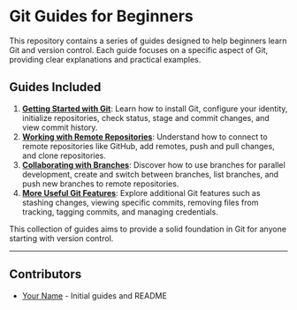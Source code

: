 # Git Guides for Beginners

This repository contains a series of guides designed to help beginners learn Git and version control.  Each guide focuses on a specific aspect of Git, providing clear explanations and practical examples.

## Guides Included

1.  **[Getting Started with Git](01-git-guide-getting-started.md)**:  Learn how to install Git, configure your identity, initialize repositories, check status, stage and commit changes, and view commit history.
2.  **[Working with Remote Repositories](02-git-guide-remote-repositories.md)**: Understand how to connect to remote repositories like GitHub, add remotes, push and pull changes, and clone repositories.
3.  **[Collaborating with Branches](03-git-guide-branches.md)**:  Discover how to use branches for parallel development, create and switch between branches, list branches, and push new branches to remote repositories.
4.  **[More Useful Git Features](04-git-guide-more-features.md)**: Explore additional Git features such as stashing changes, viewing specific commits, removing files from tracking, tagging commits, and managing credentials.

This collection of guides aims to provide a solid foundation in Git for anyone starting with version control.

---

## Contributors

*   [Your Name](https://github.com/your-github-username) - Initial guides and README
